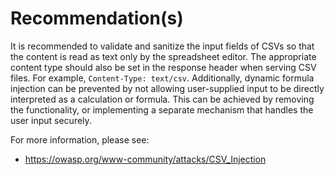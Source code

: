 # Recommendation(s)

It is recommended to validate and sanitize the input fields of CSVs so that the content is read as text only by the spreadsheet editor. The appropriate content type should also be set in the response header when serving CSV files. For example, `Content-Type: text/csv`.
Additionally, dynamic formula injection can be prevented by not allowing user-supplied input to be directly interpreted as a calculation or formula. This can be achieved by removing the functionality, or implementing a separate mechanism that handles the user input securely.

For more information, please see:

- <https://owasp.org/www-community/attacks/CSV_Injection>
